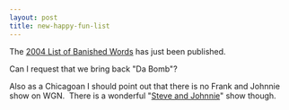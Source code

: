 ```yaml
---
layout: post
title: new-happy-fun-list
---
```

The [2004 List of Banished
Words](http://www.lssu.edu/banished/archive/2004.php) has just been
published.

Can I request that we bring back "Da Bomb"?

Also as a Chicagoan I should point out that there is no Frank and
Johnnie show on WGN.  There is a wonderful "[Steve and
Johnnie](http://wgnradio.com/shows/steve_johnnie/index.html)" show
though.
